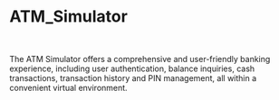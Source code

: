 # ATM_Simulator
<br>
<p>
  The ATM Simulator offers a comprehensive and user-friendly banking experience, including user authentication, balance inquiries, cash transactions, transaction history and PIN management, all within a convenient virtual environment.
</p>
